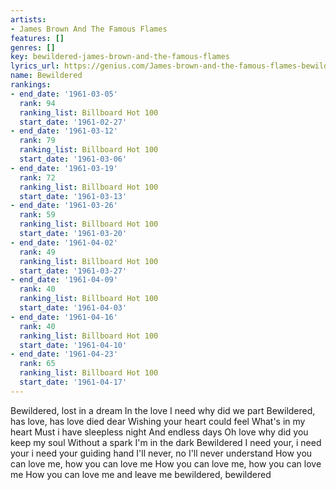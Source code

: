 ```yaml
---
artists:
- James Brown And The Famous Flames
features: []
genres: []
key: bewildered-james-brown-and-the-famous-flames
lyrics_url: https://genius.com/James-brown-and-the-famous-flames-bewildered-lyrics
name: Bewildered
rankings:
- end_date: '1961-03-05'
  rank: 94
  ranking_list: Billboard Hot 100
  start_date: '1961-02-27'
- end_date: '1961-03-12'
  rank: 79
  ranking_list: Billboard Hot 100
  start_date: '1961-03-06'
- end_date: '1961-03-19'
  rank: 72
  ranking_list: Billboard Hot 100
  start_date: '1961-03-13'
- end_date: '1961-03-26'
  rank: 59
  ranking_list: Billboard Hot 100
  start_date: '1961-03-20'
- end_date: '1961-04-02'
  rank: 49
  ranking_list: Billboard Hot 100
  start_date: '1961-03-27'
- end_date: '1961-04-09'
  rank: 40
  ranking_list: Billboard Hot 100
  start_date: '1961-04-03'
- end_date: '1961-04-16'
  rank: 40
  ranking_list: Billboard Hot 100
  start_date: '1961-04-10'
- end_date: '1961-04-23'
  rank: 65
  ranking_list: Billboard Hot 100
  start_date: '1961-04-17'
---
```

Bewildered, lost in a dream
In the love I need why did we part
Bewildered, has love, has love died dear
Wishing your heart could feel
What's in my heart
Must i have sleepless night
And endless days
Oh love why did you keep my soul
Without a spark I'm in the dark
Bewildered
I need your, i need your i need your guiding hand
I'll never, no I'll never understand
How you can love me, how you can love me
How you can love me, how you can love me
How you can love me and leave me bewildered, bewildered
